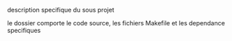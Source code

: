 description specifique du sous projet

le dossier comporte le code source, les fichiers Makefile et les dependance specifiques
